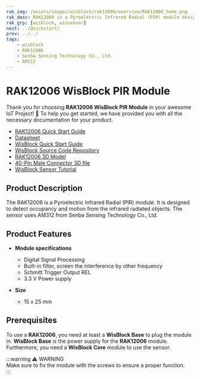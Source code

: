```yaml
---
rak_img: /assets/images/wisblock/rak12006/overview/RAK12006_home.png
rak_desc: RAK12006 is a Pyroelectric Infrared Radial (PIR) module designed to detect occupancy and motion.
rak_grp: [wisblock, wissensor]
next: ../Quickstart/
prev: ../../
tags:
    - wisblock
    - RAK12006
    - Senba Sensing Technology Co., Ltd.
    - AM312
---
```



# RAK12006 WisBlock PIR Module

Thank you for choosing **RAK12006 WisBlock PIR Module** in your awesome IoT Project! 🎉 To help you get started, we have provided you with all the necessary documentation for your product.

* [RAK12006 Quick Start Guide](../Quickstart/)
* [Datasheet](../Datasheet/)
* <a href="../../Quickstart/" target="_blank">WisBlock Quick Start Guide</a>
* [WisBlock Source Code Repository](https://github.com/RAKWireless/WisBlock/)
* [RAK12006 3D Model](https://downloads.rakwireless.com/3D_File/WisBlock/3D_RAK12006.stp)
* [40-Pin Male Connector 3D file](https://downloads.rakwireless.com/3D_File/Accessory/WisConnector/M40S1003K6M.stp)
* [WisBlock Sensor Tutorial](/Knowledge-Hub/Learn/WisBlock-Sensor-Tutorial/)

## Product Description

The RAK12006 is a Pyroelectric Infrared Radial (PIR) module. It is designed to detect occupancy and motion from the infrared radiated objects. The sensor uses AM312 from Senba Sensing Technology Co., Ltd. 

## Product Features

* **Module specifications**
    * Digital Signal Processing
    * Built-in filter, screen the interference by other frequency
    * Schmitt Trigger Output REL
    * 3.3&nbsp;V Power supply

* **Size**
    * 15 x 25&nbsp;mm

## Prerequisites

To use a **RAK12006**, you need at least a **WisBlock Base** to plug the module in. **WisBlock Base** is the power supply for the **RAK12006** module. Furthermore, you need a **WisBlock Core** module to use the sensor.

:::warning ⚠️ WARNING    
Make sure to fix the module with the screws to ensure a proper function.    
:::